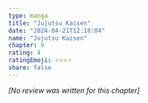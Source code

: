 ```yaml
---
type: manga
title: "Jujutsu Kaisen"
date: "2024-04-21T12:18:04"
name: "Jujutsu Kaisen"
chapter: 9
rating: 4
ratingEmoji: ⭐️⭐️⭐️⭐️
share: false
---
```


*[No review was written for this chapter]*

